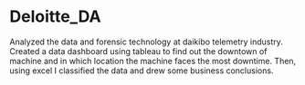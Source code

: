 # Deloitte_DA
Analyzed the data and forensic technology at daikibo telemetry industry. Created a data dashboard using tableau to find out the downtown of machine and in which location the machine faces the most downtime.
Then, using excel I classified the data and drew some business conclusions.
